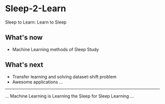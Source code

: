 # Sleep-2-Learn
Sleep to Learn: Learn to Sleep

## What's now
* Machine Learning methods of Sleep Study


## What's next
* Transfer learning and solving dataset-shift problem
* Awesome applications ...


---


... Machine Learning is Learning the Sleep for Sleep Learning ...
